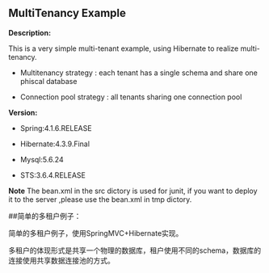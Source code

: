 ## MultiTenancy Example

**Description:**

This is a very simple multi-tenant example, using Hibernate to realize multi-tenancy.

- Multitenancy strategy : each tenant has a single schema and share one phiscal database

- Connection pool strategy : all tenants sharing one connection pool 

**Version:**

- Spring:4.1.6.RELEASE

- Hibernate:4.3.9.Final

- Mysql:5.6.24

- STS:3.6.4.RELEASE

**Note**
The bean.xml in the src dictory is used for junit, if you want to deploy it to the server ,please use the bean.xml in tmp dictory.


##简单的多租户例子：

简单的多租户例子，使用SpringMVC+Hibernate实现。

多租户的体现形式是共享一个物理的数据库，租户使用不同的schema，数据库的连接使用共享数据连接池的方式。
